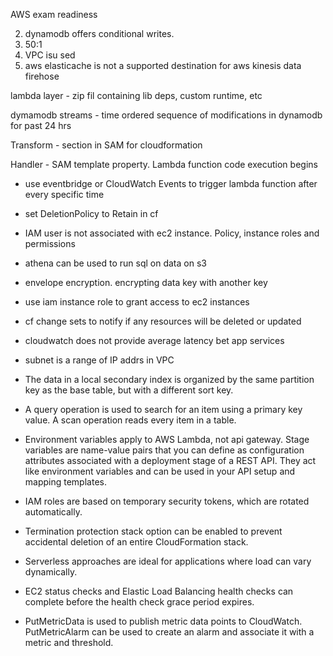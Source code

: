 AWS exam readiness

2. dynamodb offers conditional writes.
5. 50:1
7. VPC isu sed 
9. aws elasticache is not a supported destination for aws kinesis data firehose 

lambda layer - zip fil containing lib deps, custom runtime, etc

dymamodb streams - time ordered sequence of modifications in dynamodb for past 24 hrs

Transform - section in SAM for cloudformation

Handler - SAM template property. Lambda function code execution begins

- use eventbridge or CloudWatch Events to trigger lambda function after every specific time

- set DeletionPolicy to Retain in cf

- IAM user is not associated with ec2 instance. Policy, instance roles and 
permissions

- athena can be used to run sql on data on s3
- envelope encryption. encrypting data key with another key
- use iam instance role to grant access to ec2 instances
- cf change sets to notify if any resources will be deleted or updated
- cloudwatch does not provide average latency bet app services
- subnet is a range of IP addrs in VPC
- The data in a local secondary index is organized by the same partition key as the base table, but with a different sort key.
- A query operation is used to search for an item using a primary key value. A scan operation reads every item in a table.
- Environment variables apply to AWS Lambda, not api gateway. Stage variables are name-value pairs that you can define as configuration attributes associated with a deployment stage of a REST API. They act like environment variables and can be used in your API setup and mapping templates.
- IAM roles are based on temporary security tokens, which are rotated automatically.
- Termination protection stack option can be enabled to prevent accidental deletion of an entire CloudFormation stack.
- Serverless approaches are ideal for applications where load can vary dynamically.
-  EC2 status checks and Elastic Load Balancing health checks can complete before the health check grace period expires.
-  PutMetricData is used to publish metric data points to CloudWatch. PutMetricAlarm can be used to create an alarm and associate it with a metric and threshold.
